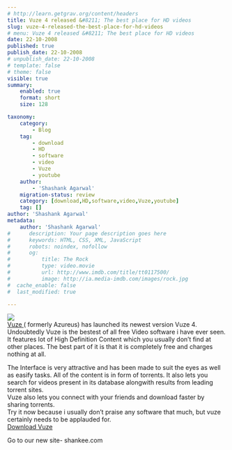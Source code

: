 ```yaml
---
# http://learn.getgrav.org/content/headers
title: Vuze 4 released &#8211; The best place for HD videos
slug: vuze-4-released-the-best-place-for-hd-videos
# menu: Vuze 4 released &#8211; The best place for HD videos
date: 22-10-2008
published: true
publish_date: 22-10-2008
# unpublish_date: 22-10-2008
# template: false
# theme: false
visible: true
summary:
    enabled: true
    format: short
    size: 128

taxonomy:
    category:
        - Blog
    tag:
        - download
        - HD
        - software
        - video
        - Vuze
        - youtube
    author:
        - 'Shashank Agarwal'
    migration-status: review
    category: [download,HD,software,video,Vuze,youtube]
    tag: []
author: 'Shashank Agarwal'
metadata:
    author: 'Shashank Agarwal'
#      description: Your page description goes here
#      keywords: HTML, CSS, XML, JavaScript
#      robots: noindex, nofollow
#      og:
#          title: The Rock
#          type: video.movie
#          url: http://www.imdb.com/title/tt0117500/
#          image: http://ia.media-imdb.com/images/rock.jpg
#  cache_enable: false
#  last_modified: true

---
```


[![](http://4.bp.blogspot.com/_V2JZuLkPrjQ/SP9Bu43LoAI/AAAAAAAAES0/XqRPkiZd3so/s320/main_screens.jpg)](http://4.bp.blogspot.com/_V2JZuLkPrjQ/SP9Bu43LoAI/AAAAAAAAES0/XqRPkiZd3so/s1600-h/main_screens.jpg)  
[Vuze ](http://www.vuze.com/app)( formerly Azureus) has launched its newest version Vuze 4. Undoubtedly Vuze is the bestest of all free Video software i have ever seen. It features lot of High Definition Content which you usually don’t find at other places. The best part of it is that it is completely free and charges nothing at all.

The Interface is very attractive and has been made to suit the eyes as well as easify tasks. All of the content is in form of torrents. It also lets you search for videos present in its database alongwith results from leading torrent sites.  
Vuze also lets you connect with your friends and download faster by sharing torrents.  
Try it now because i usually don’t praise any software that much, but vuze certainly needs to be applauded for.  
[Download Vuze](http://cache2.vuze.com/files/Vuze_Installer.exe)

Go to our new site- shankee.com
